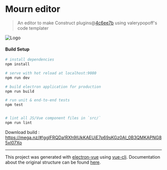 # Mourn editor

> An editor to make Construct plugins@[4c6ee7b](https://github.com/SimulatedGREG/electron-vue/tree/4c6ee7bf4f9b4aa647a22ec1c1ca29c2e59c3645) using valerypopoff's code templater

![Logo](https://github.com/skymen/MournEditor/blob/master/Logo-Mourn%20editor.png)

#### Build Setup

``` bash
# install dependencies
npm install

# serve with hot reload at localhost:9080
npm run dev

# build electron application for production
npm run build

# run unit & end-to-end tests
npm test


# lint all JS/Vue component files in `src/`
npm run lint

```

Download build : https://mega.nz/#!gglFRQDa!RXh9IUkKAEUiE7p69sKGz0AI_0B3QMKAPNG85xI07Xo

---

This project was generated with [electron-vue](https://github.com/SimulatedGREG/electron-vue) using [vue-cli](https://github.com/vuejs/vue-cli). Documentation about the original structure can be found [here](https://simulatedgreg.gitbooks.io/electron-vue/content/index.html).
